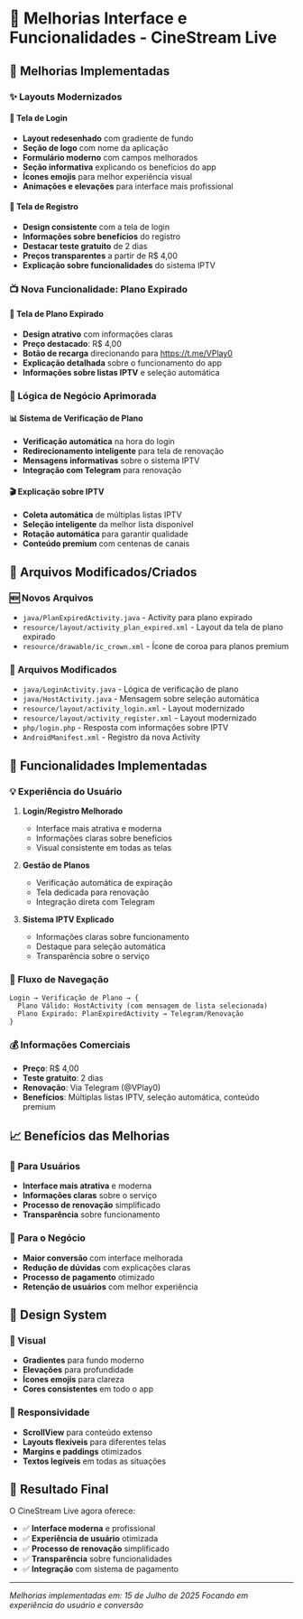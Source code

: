 # 🎨 Melhorias Interface e Funcionalidades - CineStream Live

## 📱 Melhorias Implementadas

### ✨ Layouts Modernizados

#### 🔐 Tela de Login
- **Layout redesenhado** com gradiente de fundo
- **Seção de logo** com nome da aplicação
- **Formulário moderno** com campos melhorados
- **Seção informativa** explicando os benefícios do app
- **Ícones emojis** para melhor experiência visual
- **Animações e elevações** para interface mais profissional

#### 📝 Tela de Registro
- **Design consistente** com a tela de login
- **Informações sobre benefícios** do registro
- **Destacar teste gratuito** de 2 dias
- **Preços transparentes** a partir de R$ 4,00
- **Explicação sobre funcionalidades** do sistema IPTV

### 📺 Nova Funcionalidade: Plano Expirado

#### 🎯 Tela de Plano Expirado
- **Design atrativo** com informações claras
- **Preço destacado**: R$ 4,00
- **Botão de recarga** direcionando para https://t.me/VPlay0
- **Explicação detalhada** sobre o funcionamento do app
- **Informações sobre listas IPTV** e seleção automática

### 🔄 Lógica de Negócio Aprimorada

#### 📊 Sistema de Verificação de Plano
- **Verificação automática** na hora do login
- **Redirecionamento inteligente** para tela de renovação
- **Mensagens informativas** sobre o sistema IPTV
- **Integração com Telegram** para renovação

#### 🎬 Explicação sobre IPTV
- **Coleta automática** de múltiplas listas IPTV
- **Seleção inteligente** da melhor lista disponível
- **Rotação automática** para garantir qualidade
- **Conteúdo premium** com centenas de canais

## 📱 Arquivos Modificados/Criados

### 🆕 Novos Arquivos
- `java/PlanExpiredActivity.java` - Activity para plano expirado
- `resource/layout/activity_plan_expired.xml` - Layout da tela de plano expirado
- `resource/drawable/ic_crown.xml` - Ícone de coroa para planos premium

### 🔧 Arquivos Modificados
- `java/LoginActivity.java` - Lógica de verificação de plano
- `java/HostActivity.java` - Mensagem sobre seleção automática
- `resource/layout/activity_login.xml` - Layout modernizado
- `resource/layout/activity_register.xml` - Layout modernizado
- `php/login.php` - Resposta com informações sobre IPTV
- `AndroidManifest.xml` - Registro da nova Activity

## 🎯 Funcionalidades Implementadas

### 💡 Experiência do Usuário
1. **Login/Registro Melhorado**
   - Interface mais atrativa e moderna
   - Informações claras sobre benefícios
   - Visual consistente em todas as telas

2. **Gestão de Planos**
   - Verificação automática de expiração
   - Tela dedicada para renovação
   - Integração direta com Telegram

3. **Sistema IPTV Explicado**
   - Informações claras sobre funcionamento
   - Destaque para seleção automática
   - Transparência sobre o serviço

### 🔄 Fluxo de Navegação
```
Login → Verificação de Plano → {
  Plano Válido: HostActivity (com mensagem de lista selecionada)
  Plano Expirado: PlanExpiredActivity → Telegram/Renovação
}
```

### 💰 Informações Comerciais
- **Preço**: R$ 4,00
- **Teste gratuito**: 2 dias
- **Renovação**: Via Telegram (@VPlay0)
- **Benefícios**: Múltiplas listas IPTV, seleção automática, conteúdo premium

## 📈 Benefícios das Melhorias

### 👥 Para Usuários
- **Interface mais atrativa** e moderna
- **Informações claras** sobre o serviço
- **Processo de renovação** simplificado
- **Transparência** sobre funcionamento

### 💼 Para o Negócio
- **Maior conversão** com interface melhorada
- **Redução de dúvidas** com explicações claras
- **Processo de pagamento** otimizado
- **Retenção de usuários** com melhor experiência

## 🎨 Design System

### 🎨 Visual
- **Gradientes** para fundo moderno
- **Elevações** para profundidade
- **Ícones emojis** para clareza
- **Cores consistentes** em todo o app

### 📱 Responsividade
- **ScrollView** para conteúdo extenso
- **Layouts flexíveis** para diferentes telas
- **Margins e paddings** otimizados
- **Textos legíveis** em todas as situações

## 🚀 Resultado Final

O CineStream Live agora oferece:
- ✅ **Interface moderna** e profissional
- ✅ **Experiência de usuário** otimizada
- ✅ **Processo de renovação** simplificado
- ✅ **Transparência** sobre funcionalidades
- ✅ **Integração** com sistema de pagamento

---
*Melhorias implementadas em: 15 de Julho de 2025*
*Focando em experiência do usuário e conversão*